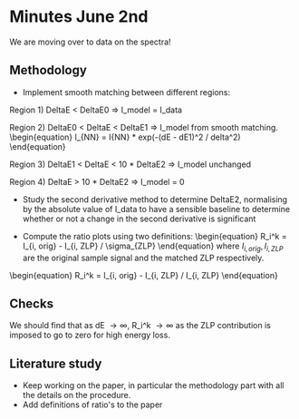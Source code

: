 # Minutes June 2nd

We are moving over to data on the spectra!

## Methodology 


* Implement smooth matching between different regions: 

Region 1) DeltaE < DeltaE0 => I_model = I_data

Region 2) DeltaE0 < DeltaE < DeltaE1 => I_model from smooth matching.
\begin{equation}
    I_{NN} = I{NN} * exp(-(dE - dE1)^2 / delta^2)
\end{equation}

Region 3) DeltaE1 < DeltaE < 10 * DeltaE2 => I_model unchanged

Region 4) DeltaE > 10 * DeltaE2 => I_model = 0

* Study the second derivative method to determine DeltaE2, normalising by the absolute value of I_data to have a sensible baseline to determine whether or not a change in the second derivative is significant

* Compute the ratio plots using two definitions:
\begin{equation}
    R_i^k = I_{i, orig} - I_{i, ZLP} / \sigma_{ZLP}
\end{equation}
where $I_{i, orig}, I_{i, ZLP}$ are the original sample signal and the matched ZLP respectively.

\begin{equation}
    R_i^k = I_{i, orig} - I_{i, ZLP} / I_{i, ZLP}
\end{equation}


## Checks

We should find that as dE $\rightarrow \infty$, R_i^k $\rightarrow \infty$ as the ZLP contribution is imposed to go to zero for high energy loss. 

## Literature study

* Keep working on the paper, in particular the methodology part with all the details on the procedure.
* Add definitions of ratio's to the paper
